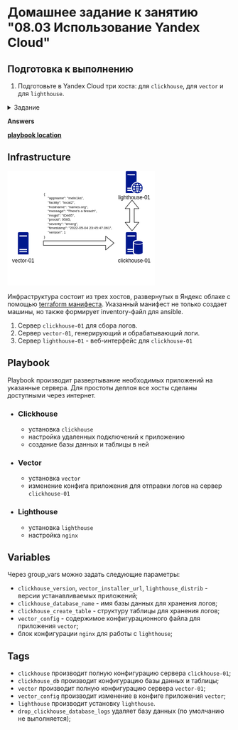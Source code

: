 # Домашнее задание к занятию "08.03 Использование Yandex Cloud"

## Подготовка к выполнению

1. Подготовьте в Yandex Cloud три хоста: для `clickhouse`, для `vector` и для `lighthouse`.

<details>
<summary>Задание</summary>

## Основная часть

1. Допишите playbook: нужно сделать ещё один play, который устанавливает и настраивает lighthouse.
2. При создании tasks рекомендую использовать модули: `get_url`, `template`, `yum`, `apt`.
3. Tasks должны: скачать статику lighthouse, установить nginx или любой другой webserver, настроить его конфиг для открытия lighthouse, запустить webserver.
4. Приготовьте свой собственный inventory файл `prod.yml`.
5. Запустите `ansible-lint site.yml` и исправьте ошибки, если они есть.
6. Попробуйте запустить playbook на этом окружении с флагом `--check`.
7. Запустите playbook на `prod.yml` окружении с флагом `--diff`. Убедитесь, что изменения на системе произведены.
8. Повторно запустите playbook с флагом `--diff` и убедитесь, что playbook идемпотентен.
9. Подготовьте README.md файл по своему playbook. В нём должно быть описано: что делает playbook, какие у него есть параметры и теги.
10. Готовый playbook выложите в свой репозиторий, поставьте тег `08-ansible-03-yandex` на фиксирующий коммит, в ответ предоставьте ссылку на него.
</details>


**Answers**


**[playbook location](assets/playbook/)**

## Infrastructure

![Infrastructure](assets/infrastructure.png "Infrastructure")

Инфраструктура состоит из трех хостов, развернутых в Яндекс облаке с помощью [terraform манифеста](assets/main.tf). Указанный манифест не только создает машины, но также формирует inventory-файл для ansible.

1. Сервер `clickhouse-01` для сбора логов.
2. Сервер `vector-01`, генерирующий и обрабатывающий логи.
3. Сервер `lighthouse-01` - веб-интерфейс для `clickhouse-01`

## Playbook

Playbook производит развертывание необходимых приложений на указанные сервера. Для простоты деплоя все хосты сделаны доступными через интернет. 

- ### Clickhouse

  - установка `clickhouse`
  - настройка удаленных подключений к приложению
  - создание базы данных и таблицы в ней


- ### Vector

  - установка `vector`
  - изменение конфига приложения для отправки логов на сервер `clickhouse-01`

- ### Lighthouse

  - установка `lighthouse`
  - настройка `nginx`

## Variables

Через group_vars можно задать следующие параметры:
- `clickhouse_version`, `vector_installer_url`, `lighthouse_distrib` - версии устанавливаемых приложений;
- `clickhouse_database_name` - имя базы данных для хранения логов;
- `clickhouse_create_table` - структуру таблицы для хранения логов;
- `vector_config` - содержимое конфигурационного файла для приложения `vector`;
- блок конфигурации `nginx` для работы с `lighthouse`;

## Tags

- `clickhouse` производит полную конфигурацию сервера `clickhouse-01`;
- `clickhouse_db` производит конфигурацию базы данных и таблицы;
- `vector` производит полную конфигурацию сервера `vector-01`;
- `vector_config` производит изменение в конфиге приложения `vector`;
- `lighthouse` производит установку `lighthouse`.
- `drop_clickhouse_database_logs` удаляет базу данных (по умолчанию не выполняется);